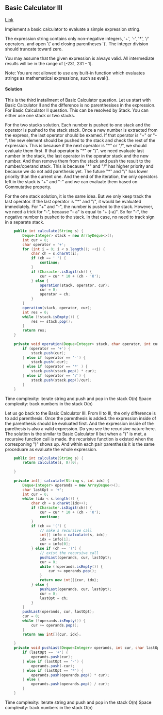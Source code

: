 ## Basic Calculator III

[Link](https://leetcode.com/problems/basic-calculator-iii/)

Implement a basic calculator to evaluate a simple expression string.

The expression string contains only non-negative integers, '+', '-', '*', '/' operators, and open '(' and closing parentheses ')'. The integer division should truncate toward zero.

You may assume that the given expression is always valid. All intermediate results will be in the range of [-231, 231 - 1].

Note: You are not allowed to use any built-in function which evaluates strings as mathematical expressions, such as eval().


#### Solution

This is the third installment of Basic Calculator question. Let us start with Basic Calculator II and the difference is no parenthesises in the expression.
For Basic Calculator II question. This can be resolved by Stack. You can either use one stack or two stacks. 

For the two stacks solution. Each number is pushed to one stack and the operator is pushed to the stack stack. Once a new number is extracted from the express, the last operator should be examed. If that operator is "+" or "-", the new element should be pushed to the stack and check the rest of the expression. This is because if the next operator is "\*" or "/", we should evaluate them first. If that operator is "\*" or "/". we need evaluate last number in the stack, the last operator in the operator stack and the new number. And then remove them from the stack and push the result to the number/operand stack. This is because "\*" and "/" has higher priority and because we do not add parethesis yet. The future "\*" and "/" has lower priority than the current one. And the end of the iteration, the only operators left in the stack is "+" and "-" and we can evaluate them based on Commutative property.

For the one stack solution, it is the same idea. But we only keep track the last operator. If the last operator is "\*" and "/", it would be evaluated immediately. For "+" and "-", the number is pushed to the stack. However, we need a trick for "-", because "- a" is equal to "+ (-a)". So for "-", the negative number is pushed to the stack. In that case, no need to track sign in a separate stack.

```java
    public int calculate(String s) {
        Deque<Integer> stack = new ArrayDeque<>();
        int cur = 0;
        char operator = '+';
        for (int i = 0; i < s.length(); ++i) {
            char ch = s.charAt(i);
            if (ch == ' ') {
                continue;
            }
            if (Character.isDigit(ch)) {
                cur = cur * 10 + (ch - '0');
            } else {
                operation(stack, operator, cur);
                cur = 0;
                operator = ch;
            }
        }
        operation(stack, operator, cur);
        int res = 0;
        while (!stack.isEmpty()) {
            res += stack.pop();
        }
        return res;
    }
    
    private void operation(Deque<Integer> stack, char operator, int cur) {
        if (operator == '+') {
            stack.push(cur);
        } else if (operator == '-') {
            stack.push(-cur);
        } else if (operator == '*' ) {
            stack.push(stack.pop() * cur);
        } else if (operator == '/') {
            stack.push(stack.pop()/cur);
        }
    }
```
Time complexity: iterate string and push and pop in the stack O(n)
Space complexity: track numbers in the stack O(n)

Let us go back to the Basic Calculator III. From II to III, the only difference is to add parenthesis. Once the parenthesis is added. the expression inside of the parenthesis should be evaluated first. And the expression inside of the parethesis is also a valid expression. Do you see the recurisive nature here. The solution is the similar to Basic Calculator II but when a "(" is met, a recursive function call is made. the recurisive function is existed when the corresponing ")" shows up. And within each pair parenthesis it is the same proceduare as evaluate the whole expression.

```java
    public int calculate(String s) {
        return calculate(s, 0)[0];
        
    }
    
    private int[] calculate(String s, int idx) {
        Deque<Integer> operands = new ArrayDeque<>();
        char lastOpt = '+';
        int cur = 0;
        while (idx < s.length()) {
            char ch = s.charAt(idx++);
            if (Character.isDigit(ch)) {
                cur = cur * 10 + (ch - '0');
                continue;
            }
            if (ch == '(') {
                // make a recursive call
                int[] info = calculate(s, idx);
                idx = info[1];
                cur = info[0];
            } else if (ch == ')') {
                // exist the recursive call
                pushLast(operands, cur, lastOpt);
                cur = 0;
                while (!operands.isEmpty()) {
                    cur += operands.pop();
                }
                return new int[]{cur, idx};
            } else {
                pushLast(operands, cur, lastOpt);
                cur = 0;
                lastOpt = ch;
            }
        }
        pushLast(operands, cur, lastOpt);
        cur = 0;
        while (!operands.isEmpty()) {
            cur += operands.pop();
        }
        return new int[]{cur, idx};
        
    }
    private void pushLast(Deque<Integer> operands, int cur, char lastOpt) {
        if (lastOpt == '+') {
            operands.push(cur);
        } else if (lastOpt == '-') {
            operands.push(-cur);
        } else if (lastOpt == '*') {
            operands.push(operands.pop() * cur);
        } else {
            operands.push(operands.pop() / cur);
        }
    }
```
Time complexity: iterate string and push and pop in the stack O(n)
Space complexity: track numbers in the stack O(n)